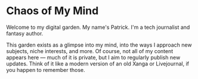 <h1>Chaos of My Mind<br/></h1>

<div class="hero">
    <p class="hero-description">Welcome to my digital garden. My name's Patrick. I'm a tech journalist and fantasy author.</p>
</div>

This garden exists as a glimpse into my mind, into the ways I approach new subjects, niche interests, and more. Of course, not all of my content appears here — much of it is private, but I aim to regularly publish new updates. Think of it like a modern version of an old Xanga or Livejournal, if you happen to remember those. 

